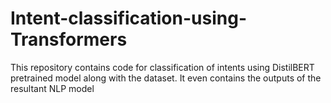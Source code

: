 # Intent-classification-using-Transformers
This repository contains code for classification of intents using DistilBERT pretrained model along with the dataset. It even contains the outputs of the resultant NLP model
